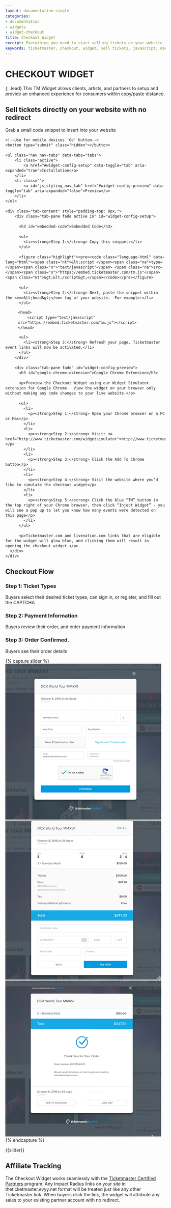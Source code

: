 ```yaml
---
layout: documentation-single
categories:
- documentation
- widgets
- widget-checkout
title: Checkout Widget
excerpt: Everything you need to start selling tickets on your website
keywords: ticketmaster, checkout, widget, sell tickets, javascript, developer
---
```


# CHECKOUT WIDGET

{: .lead}
This TM Widget allows clients, artists, and partners to setup and provide an enhanced experience for consumers within copy/paste distance.

## Sell tickets directly on your website with no redirect

Grab a small code snippet to insert into your website

<div class="col-lg-12 config-block">

<form accept-charset="UTF-8" class="main-widget-config-form common_tabs" method="post" autocomplete="off">

    <!--Use for mobile devices 'Go' button-->
    <button type="submit" class="hidden"></button>

    <ul class="nav nav-tabs" data-tabs="tabs">
        <li class="active">
            <a href="#widget-config-setup" data-toggle="tab" aria-expanded="true">Installation</a>
        </li>
        <li class="">
            <a id="js_styling_nav_tab" href="#widget-config-preview" data-toggle="tab" aria-expanded="false">Preview</a>
        </li>
    </ul>

    <div class="tab-content" style="padding-top: 0px;">
        <div class="tab-pane fade active in" id="widget-config-setup">

          <h3 id="embedded-code">Embedded Code</h3>

          <ul>
            <li><strong>Step 1:</strong> Copy this snippet:</li>
          </ul>

          <figure class="highlight"><pre><code class="language-html" data-lang="html"><span class="nt">&lt;script </span><span class="na">type=</span><span class="s">"text/javascript"</span> <span class="na">src=</span><span class="s">"https://embed.ticketmaster.com/tm.js"</span><span class="nt">&gt;&lt;/script&gt;</span></code></pre></figure>

          <ul>
            <li><strong>Step 2:</strong> Next, paste the snippet within the <em>&lt;head&gt;</em> tag of your website.  For example:</li>
          </ul>

<figure class="highlight"><pre><code class="language-html" data-lang="html"><span class="nt">&lt;head&gt;</span>
    <span class="nt">&lt;script </span><span class="na">type=</span><span class="s">"text/javascript"</span> <span class="na">src=</span><span class="s">"https://embed.ticketmaster.com/tm.js"</span><span class="nt">&gt;&lt;/script&gt;</span>
<span class="nt">&lt;/head&gt;</span></code></pre></figure>

          <ul>
            <li><strong>Step 3:</strong> Refresh your page. Ticketmaster event links will now be activated.</li>
          </ul>
        </div>

        <div class="tab-pane fade" id="widget-config-preview">
          <h3 id="google-chrome-extension">Google Chrome Extension</h3>

          <p>Preview the Checkout Widget using our Widget Simulator extension for Google Chrome.  View the widget on your browser only without making any code changes to your live website.</p>

          <ul>
            <li>
              <p><strong>Step 1:</strong> Open your Chrome browser on a PC or Mac</p>
            </li>
            <li>
              <p><strong>Step 2:</strong> Visit: <a href="http://www.ticketmaster.com/widgetsimulator">http://www.ticketmaster.com/widgetsimulator</a></p>
            </li>
            <li>
              <p><strong>Step 3:</strong> Click the Add To Chrome button</p>
            </li>
            <li>
              <p><strong>Step 4:</strong> Visit the website where you’d like to simulate the checkout widget</p>
            </li>
            <li>
              <p><strong>Step 5:</strong> Click the blue “TM” button in the top right of your Chrome browser, then click “Inject Widget” - you will see a pop up to let you know how many events were detected on this page</p>
            </li>
          </ul>

          <p>Ticketmaster.com and livenation.com links that are eligible for the widget will glow blue, and clicking them will result in opening the checkout widget.</p>
      </div>
    </div>

</form>
</div>

## Checkout Flow

<script src="{{"/scripts/vendors/carousel.min.js" | prepend: site.baseurl }}"></script>
<script src="{{"/scripts/components/checkout-widget.js" | prepend: site.baseurl }}"></script>

### Step 1: Ticket Types

Buyers select their desired ticket types, can sign in, or register, and fill out the CAPTCHA

### Step 2: Payment Information

Buyers review their order, and enter payment information

### Step 3: Order Confirmed.

Buyers see their order details


{% capture slider %}
[![Step1](/assets/img/products-and-docs/checkout-widget-step-1.png)](/assets/img/products-and-docs/checkout-widget-step-1.png)
[![Step2](/assets/img/products-and-docs/checkout-widget-step-2.png)](/assets/img/products-and-docs/checkout-widget-step-2.png)
[![Step3](/assets/img/products-and-docs/checkout-widget-step-3.png)](/assets/img/products-and-docs/checkout-widget-step-3.png)
{% endcapture %}

<div id="carousel" class="col-xs-12" markdown="1">
  <div class="carousel-controls">
    <div class="carousel-prev"></div>
    <div class="carousel-next"></div>
  </div>
  {{slider}}
</div>

<div class="clearfix"></div>

## Affiliate Tracking

The Checkout Widget works seamlessly with the [Ticketmaster Certified Partners](/partners/distribution-partners/) program.  Any Impact Radius links on your site in theticketmaster.evyy.net format will be treated just like any other Ticketmaster link. When buyers click the link, the widget will attribute any sales to your existing partner account with no redirect.

